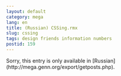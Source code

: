 ```yaml
---
layout: default
category: mega
lang: en
title: (Russian) CSSing.rmx
slug: cssing
tags: design friends information numbers 
postid: 159
---
```

<p>Sorry, this entry is only available in [Russian](http://mega.genn.org/export/getposts.php).</p>